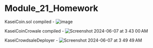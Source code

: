 # Module_21_Homework

KaseiCoin.sol compiled - 
![image](https://github.com/krishn100/Module_21_Homework/assets/35470934/3877454f-80fd-4fe1-b8a2-2c416469f23c)

KaseiCoinCrowale compiled - 
![Screenshot 2024-06-07 at 3 43 00 AM](https://github.com/krishn100/Module_21_Homework/assets/35470934/bbcc1612-0f7b-4f64-a219-2cda2e63b908)

KaseiCrowdsaleDeployer - 
![Screenshot 2024-06-07 at 3 49 49 AM](https://github.com/krishn100/Module_21_Homework/assets/35470934/c3642b56-9fd1-4930-a585-59464afce924)
